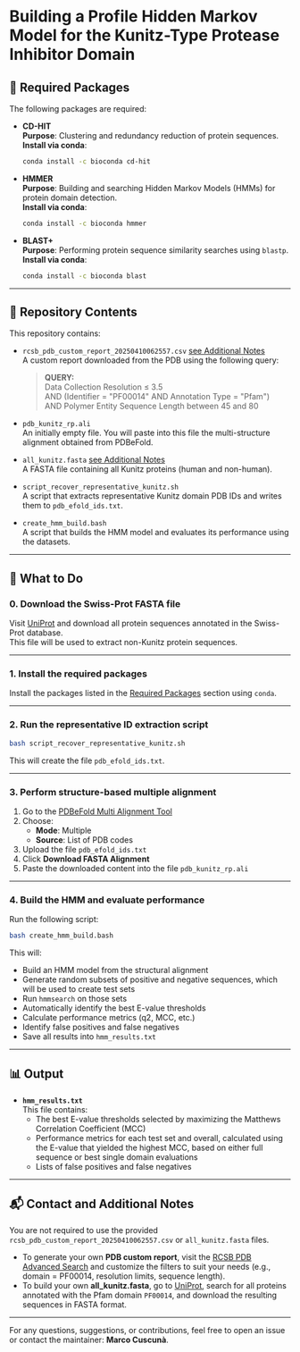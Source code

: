 # Building a Profile Hidden Markov Model for the Kunitz-Type Protease Inhibitor Domain

## 🧰 Required Packages

The following packages are required:

- **CD-HIT**  
  **Purpose**: Clustering and redundancy reduction of protein sequences.  
  **Install via conda**:
  ```bash
  conda install -c bioconda cd-hit
  ```

- **HMMER**  
  **Purpose**: Building and searching Hidden Markov Models (HMMs) for protein domain detection.  
  **Install via conda**:
  ```bash
  conda install -c bioconda hmmer
  ```

- **BLAST+**  
  **Purpose**: Performing protein sequence similarity searches using `blastp`.  
  **Install via conda**:
  ```bash
  conda install -c bioconda blast
  ```

---

## 📁 Repository Contents

This repository contains:

- `rcsb_pdb_custom_report_20250410062557.csv` [see Additional Notes](#-contact-and-additional-notes)  
  A custom report downloaded from the PDB using the following query:

  > **QUERY:**  
  > Data Collection Resolution ≤ 3.5  
  > AND (Identifier = "PF00014" AND Annotation Type = "Pfam")  
  > AND Polymer Entity Sequence Length between 45 and 80

- `pdb_kunitz_rp.ali`  
  An initially empty file. You will paste into this file the multi-structure alignment obtained from PDBeFold.

- `all_kunitz.fasta` [see Additional Notes](#-contact-and-additional-notes)  
  A FASTA file containing all Kunitz proteins (human and non-human).

- `script_recover_representative_kunitz.sh`  
  A script that extracts representative Kunitz domain PDB IDs and writes them to `pdb_efold_ids.txt`.

- `create_hmm_build.bash`  
  A script that builds the HMM model and evaluates its performance using the datasets.

---

## 🚀 What to Do

### 0. Download the Swiss-Prot FASTA file

Visit [UniProt](https://www.uniprot.org/) and download all protein sequences annotated in the Swiss-Prot database.  
This file will be used to extract non-Kunitz protein sequences.

---

### 1. Install the required packages

Install the packages listed in the [Required Packages](#-required-packages) section using `conda`.

---

### 2. Run the representative ID extraction script

```bash
bash script_recover_representative_kunitz.sh
```

This will create the file `pdb_efold_ids.txt`.

---

### 3. Perform structure-based multiple alignment

1. Go to the [PDBeFold Multi Alignment Tool](https://www.ebi.ac.uk/msd-srv/ssm/)
2. Choose:
   - **Mode**: Multiple
   - **Source**: List of PDB codes
3. Upload the file `pdb_efold_ids.txt`
4. Click **Download FASTA Alignment**
5. Paste the downloaded content into the file `pdb_kunitz_rp.ali`

---

### 4. Build the HMM and evaluate performance

Run the following script:

```bash
bash create_hmm_build.bash
```

This will:

- Build an HMM model from the structural alignment
- Generate random subsets of positive and negative sequences, which will be used to create test sets  
- Run `hmmsearch` on those sets
- Automatically identify the best E-value thresholds
- Calculate performance metrics (q2, MCC, etc.)
- Identify false positives and false negatives
- Save all results into `hmm_results.txt`

---

## 📊 Output

- **`hmm_results.txt`**  
  This file contains:
  - The best E-value thresholds selected by maximizing the Matthews Correlation Coefficient (MCC)
  - Performance metrics for each test set and overall, calculated using the E-value that yielded the highest MCC, based on either full sequence or best single domain evaluations
  - Lists of false positives and false negatives

---

## 📬 Contact and Additional Notes

You are not required to use the provided `rcsb_pdb_custom_report_20250410062557.csv` or `all_kunitz.fasta` files.

- To generate your own **PDB custom report**, visit the [RCSB PDB Advanced Search](https://www.rcsb.org/search/advanced) and customize the filters to suit your needs (e.g., domain = PF00014, resolution limits, sequence length).
- To build your own **all_kunitz.fasta**, go to [UniProt](https://www.uniprot.org/), search for all proteins annotated with the Pfam domain `PF00014`, and download the resulting sequences in FASTA format.

---

For any questions, suggestions, or contributions, feel free to open an issue or contact the maintainer: **Marco Cuscunà**.

